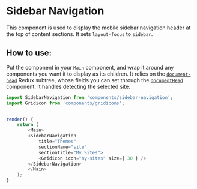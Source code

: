# Sidebar Navigation

This component is used to display the mobile sidebar navigation header at the top of content sections. It sets `layout-focus` to `sidebar`.

## How to use:

Put the component in your `Main` component, and wrap it around any components you want it to display as its children. It relies on the [`document-head`](/client/state/document-head) Redux subtree, whose fields you can set through the [`DocumentHead`](/client/components/data/document-head) component. It handles detecting the selected site.

```js
import SidebarNavigation from 'components/sidebar-navigation';
import Gridicon from 'components/gridicons';


render() {
	return (
		<Main>
		<SidebarNavigation
			title="Themes"
			sectionName="site"
			sectionTitle="My Sites">
			<Gridicon icon="my-sites" size={ 30 } />
		</SidebarNavigation>
		</Main>
	);
}
```
